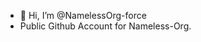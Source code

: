 - 👋 Hi, I’m @NamelessOrg-force
- Public Github Account for Nameless-Org.


<!---
NamelessOrg-force/NamelessOrg-force is a ✨ special ✨ repository because its `README.md` (this file) appears on your GitHub profile.
You can click the Preview link to take a look at your changes.
--->
